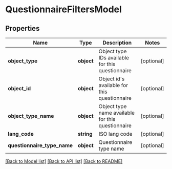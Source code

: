 # QuestionnaireFiltersModel

## Properties
Name | Type | Description | Notes
------------ | ------------- | ------------- | -------------
**object_type** | **object** | Object type IDs available for this questionnaire | [optional] 
**object_id** | **object** | Object id&#39;s available for this questionnaire | [optional] 
**object_type_name** | **object** | Object type name available for this questionnaire | [optional] 
**lang_code** | **string** | ISO lang code | [optional] 
**questionnaire_type_name** | **object** | Questionnaire type name | [optional] 

[[Back to Model list]](../README.md#documentation-for-models) [[Back to API list]](../README.md#documentation-for-api-endpoints) [[Back to README]](../README.md)


